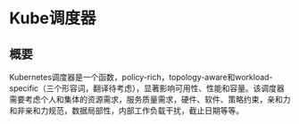 # **Kube调度器**

## **概要**
Kubernetes调度器是一个函数，policy-rich，topology-aware和workload-specific（三个形容词，翻译待考虑），显著影响可用性、性能和容量。该调度器需要考虑个人和集体的资源需求，服务质量需求，硬件、软件、策略约束，亲和力和非亲和力规范，数据局部性，内部工作负载干扰，截止日期等等。
